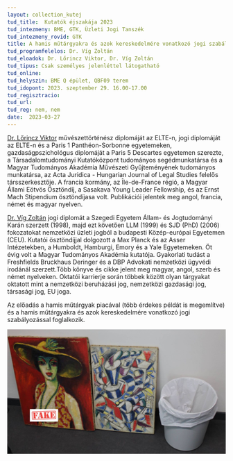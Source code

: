 ```yaml
---
layout: collection_kutej
tud_title:  Kutatók éjszakája 2023
tud_intezmeny: BME, GTK, Üzleti Jogi Tanszék
tud_intezmeny_rovid: GTK
title: A hamis műtárgyakra és azok kereskedelmére vonatkozó jogi szabályozás
tud_programfelelos: Dr. Víg Zoltán
tud_eloadok: Dr. Lőrincz Viktor, Dr. Víg Zoltán
tud_tipus: Csak személyes jelenléttel látogatható
tud_online: 
tud_helyszin: BME Q épület, QBF09 terem
tud_idopont: 2023. szeptember 29. 16.00-17.00
tud_regisztracio: 
tud_url: 
tud_reg: nem, nem
date:  2023-03-27
---
```


[Dr. Lőrincz Viktor](https://jog.tk.hu/kutato/lorincz-viktor) művészettörténész diplomáját az ELTE-n, jogi diplomáját az ELTE-n és a Paris 1 Panthéon-Sorbonne egyetemeken, gazdaságpszichológus diplomáját a Paris 5 Descartes egyetemen szerezte, a Társadalomtudományi Kutatóközpont tudományos segédmunkatársa és a Magyar Tudományos Akadémia Művészeti Gyűjteményének tudományos munkatársa, az Acta Juridica - Hungarian Journal of Legal Studies felelős társszerkesztője. A francia kormány, az Île-de-France régió, a Magyar Állami Eötvös Ösztöndíj, a Sasakava Young Leader Fellowship, és az Ernst Mach Stipendium ösztöndíjasa volt. Publikációi jelentek meg angol, francia, német és magyar nyelven.

[Dr. Víg Zoltán](https://law.bme.hu/munkatarsaink ) jogi diplomát a Szegedi Egyetem Állam- és Jogtudományi Karán szerzett (1998), majd ezt követően LLM (1999) és SJD (PhD) (2006) fokozatokat nemzetközi üzleti jogból a budapesti Közép-európai Egyetemen (CEU). Kutatói ösztöndíjjal dolgozott a Max Planck és az Asser Intézetekben, a Humboldt, Hamburgi, Emory és a Yale Egyetemeken. Öt évig volt a Magyar Tudományos Akadémia kutatója. Gyakorlati tudást a Freshfields Bruckhaus Deringer és a DBP Advokati nemzetközi ügyvédi irodánál szerzett.Több könyve és cikke jelent meg magyar, angol, szerb és német nyelveken. Oktatói karrierje során többek között olyan tárgyakat oktatott mint a nemzetközi beruházási jog, nemzetközi gazdasági jog, társasági jog, EU joga.

Az előadás a hamis műtárgyak piacával (több érdekes példát is megemlítve) és a hamis műtárgyakra és azok kereskedelmére vonatkozó jogi szabályozással foglalkozik.

![A hamis műtárgyakra és azok kereskedelmére vonatkozó jogi szabályozás](images/a-hamis-mutargyakra-es-azok-kereskedelemre-vonatkozo-jogi-szabalyozas.jpg)
